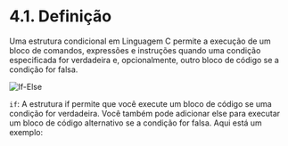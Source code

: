# 4.1. Definição


Uma estrutura condicional em Linguagem C permite a execução de um bloco de comandos, expressões e instruções quando uma condição especificada for verdadeira e, opcionalmente, outro bloco de código se a condição for falsa. 

![If-Else](/images/ifelse.png)


```if```: A estrutura if permite que você execute um bloco de código se uma condição for verdadeira. Você também pode adicionar else para executar um bloco de código alternativo se a condição for falsa. Aqui está um exemplo:
